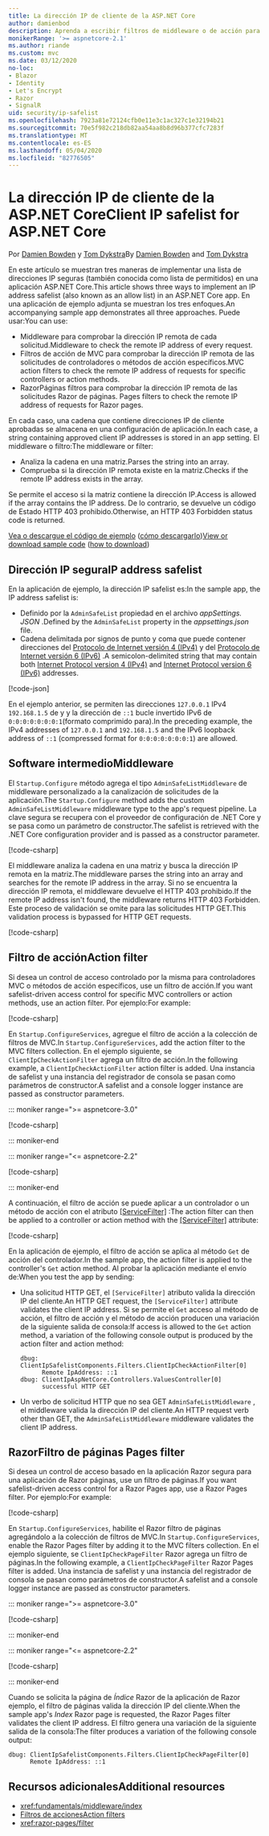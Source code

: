 ```yaml
---
title: La dirección IP de cliente de la ASP.NET Core
author: damienbod
description: Aprenda a escribir filtros de middleware o de acción para validar direcciones IP remotas en una lista de direcciones IP aprobadas.
monikerRange: '>= aspnetcore-2.1'
ms.author: riande
ms.custom: mvc
ms.date: 03/12/2020
no-loc:
- Blazor
- Identity
- Let's Encrypt
- Razor
- SignalR
uid: security/ip-safelist
ms.openlocfilehash: 7923a81e72124cfb0e11e3c1ac327c1e32194b21
ms.sourcegitcommit: 70e5f982c218db82aa54aa8b8d96b377cfc7283f
ms.translationtype: MT
ms.contentlocale: es-ES
ms.lasthandoff: 05/04/2020
ms.locfileid: "82776505"
---
```

# <a name="client-ip-safelist-for-aspnet-core"></a><span data-ttu-id="f19db-103">La dirección IP de cliente de la ASP.NET Core</span><span class="sxs-lookup"><span data-stu-id="f19db-103">Client IP safelist for ASP.NET Core</span></span>

<span data-ttu-id="f19db-104">Por [Damien Bowden](https://twitter.com/damien_bod) y [Tom Dykstra](https://github.com/tdykstra)</span><span class="sxs-lookup"><span data-stu-id="f19db-104">By [Damien Bowden](https://twitter.com/damien_bod) and [Tom Dykstra](https://github.com/tdykstra)</span></span>
 
<span data-ttu-id="f19db-105">En este artículo se muestran tres maneras de implementar una lista de direcciones IP seguras (también conocida como lista de permitidos) en una aplicación ASP.NET Core.</span><span class="sxs-lookup"><span data-stu-id="f19db-105">This article shows three ways to implement an IP address safelist (also known as an allow list) in an ASP.NET Core app.</span></span> <span data-ttu-id="f19db-106">En una aplicación de ejemplo adjunta se muestran los tres enfoques.</span><span class="sxs-lookup"><span data-stu-id="f19db-106">An accompanying sample app demonstrates all three approaches.</span></span> <span data-ttu-id="f19db-107">Puede usar:</span><span class="sxs-lookup"><span data-stu-id="f19db-107">You can use:</span></span>

* <span data-ttu-id="f19db-108">Middleware para comprobar la dirección IP remota de cada solicitud.</span><span class="sxs-lookup"><span data-stu-id="f19db-108">Middleware to check the remote IP address of every request.</span></span>
* <span data-ttu-id="f19db-109">Filtros de acción de MVC para comprobar la dirección IP remota de las solicitudes de controladores o métodos de acción específicos.</span><span class="sxs-lookup"><span data-stu-id="f19db-109">MVC action filters to check the remote IP address of requests for specific controllers or action methods.</span></span>
* Razor<span data-ttu-id="f19db-110">Páginas filtros para comprobar la dirección IP remota de las solicitudes Razor de páginas.</span><span class="sxs-lookup"><span data-stu-id="f19db-110"> Pages filters to check the remote IP address of requests for Razor pages.</span></span>

<span data-ttu-id="f19db-111">En cada caso, una cadena que contiene direcciones IP de cliente aprobadas se almacena en una configuración de aplicación.</span><span class="sxs-lookup"><span data-stu-id="f19db-111">In each case, a string containing approved client IP addresses is stored in an app setting.</span></span> <span data-ttu-id="f19db-112">El middleware o filtro:</span><span class="sxs-lookup"><span data-stu-id="f19db-112">The middleware or filter:</span></span>

* <span data-ttu-id="f19db-113">Analiza la cadena en una matriz.</span><span class="sxs-lookup"><span data-stu-id="f19db-113">Parses the string into an array.</span></span> 
* <span data-ttu-id="f19db-114">Comprueba si la dirección IP remota existe en la matriz.</span><span class="sxs-lookup"><span data-stu-id="f19db-114">Checks if the remote IP address exists in the array.</span></span>

<span data-ttu-id="f19db-115">Se permite el acceso si la matriz contiene la dirección IP.</span><span class="sxs-lookup"><span data-stu-id="f19db-115">Access is allowed if the array contains the IP address.</span></span> <span data-ttu-id="f19db-116">De lo contrario, se devuelve un código de Estado HTTP 403 prohibido.</span><span class="sxs-lookup"><span data-stu-id="f19db-116">Otherwise, an HTTP 403 Forbidden status code is returned.</span></span>

<span data-ttu-id="f19db-117">[Vea o descargue el código de ejemplo](https://github.com/dotnet/AspNetCore.Docs/tree/master/aspnetcore/security/ip-safelist/samples) ([cómo descargarlo](xref:index#how-to-download-a-sample))</span><span class="sxs-lookup"><span data-stu-id="f19db-117">[View or download sample code](https://github.com/dotnet/AspNetCore.Docs/tree/master/aspnetcore/security/ip-safelist/samples) ([how to download](xref:index#how-to-download-a-sample))</span></span>

## <a name="ip-address-safelist"></a><span data-ttu-id="f19db-118">Dirección IP segura</span><span class="sxs-lookup"><span data-stu-id="f19db-118">IP address safelist</span></span>

<span data-ttu-id="f19db-119">En la aplicación de ejemplo, la dirección IP safelist es:</span><span class="sxs-lookup"><span data-stu-id="f19db-119">In the sample app, the IP address safelist is:</span></span>

* <span data-ttu-id="f19db-120">Definido por la `AdminSafeList` propiedad en el archivo *appSettings. JSON* .</span><span class="sxs-lookup"><span data-stu-id="f19db-120">Defined by the `AdminSafeList` property in the *appsettings.json* file.</span></span>
* <span data-ttu-id="f19db-121">Cadena delimitada por signos de punto y coma que puede contener direcciones del [Protocolo de Internet versión 4 (IPv4)](https://wikipedia.org/wiki/IPv4) y del [Protocolo de Internet versión 6 (IPv6)](https://wikipedia.org/wiki/IPv6) .</span><span class="sxs-lookup"><span data-stu-id="f19db-121">A semicolon-delimited string that may contain both [Internet Protocol version 4 (IPv4)](https://wikipedia.org/wiki/IPv4) and [Internet Protocol version 6 (IPv6)](https://wikipedia.org/wiki/IPv6) addresses.</span></span>

[!code-json[](ip-safelist/samples/3.x/ClientIpAspNetCore/appsettings.json?range=1-3&highlight=2)]

<span data-ttu-id="f19db-122">En el ejemplo anterior, se permiten las direcciones `127.0.0.1` IPv4 `192.168.1.5` de y y la dirección de `::1` bucle invertido IPv6 de `0:0:0:0:0:0:0:1`(formato comprimido para).</span><span class="sxs-lookup"><span data-stu-id="f19db-122">In the preceding example, the IPv4 addresses of `127.0.0.1` and `192.168.1.5` and the IPv6 loopback address of `::1` (compressed format for `0:0:0:0:0:0:0:1`) are allowed.</span></span>

## <a name="middleware"></a><span data-ttu-id="f19db-123">Software intermedio</span><span class="sxs-lookup"><span data-stu-id="f19db-123">Middleware</span></span>

<span data-ttu-id="f19db-124">El `Startup.Configure` método agrega el tipo `AdminSafeListMiddleware` de middleware personalizado a la canalización de solicitudes de la aplicación.</span><span class="sxs-lookup"><span data-stu-id="f19db-124">The `Startup.Configure` method adds the custom `AdminSafeListMiddleware` middleware type to the app's request pipeline.</span></span> <span data-ttu-id="f19db-125">La clave segura se recupera con el proveedor de configuración de .NET Core y se pasa como un parámetro de constructor.</span><span class="sxs-lookup"><span data-stu-id="f19db-125">The safelist is retrieved with the .NET Core configuration provider and is passed as a constructor parameter.</span></span>

[!code-csharp[](ip-safelist/samples/3.x/ClientIpAspNetCore/Startup.cs?name=snippet_ConfigureAddMiddleware)]

<span data-ttu-id="f19db-126">El middleware analiza la cadena en una matriz y busca la dirección IP remota en la matriz.</span><span class="sxs-lookup"><span data-stu-id="f19db-126">The middleware parses the string into an array and searches for the remote IP address in the array.</span></span> <span data-ttu-id="f19db-127">Si no se encuentra la dirección IP remota, el middleware devuelve el HTTP 403 prohibido.</span><span class="sxs-lookup"><span data-stu-id="f19db-127">If the remote IP address isn't found, the middleware returns HTTP 403 Forbidden.</span></span> <span data-ttu-id="f19db-128">Este proceso de validación se omite para las solicitudes HTTP GET.</span><span class="sxs-lookup"><span data-stu-id="f19db-128">This validation process is bypassed for HTTP GET requests.</span></span>

[!code-csharp[](ip-safelist/samples/Shared/ClientIpSafelistComponents/Middlewares/AdminSafeListMiddleware.cs?name=snippet_ClassOnly)]

## <a name="action-filter"></a><span data-ttu-id="f19db-129">Filtro de acción</span><span class="sxs-lookup"><span data-stu-id="f19db-129">Action filter</span></span>

<span data-ttu-id="f19db-130">Si desea un control de acceso controlado por la misma para controladores MVC o métodos de acción específicos, use un filtro de acción.</span><span class="sxs-lookup"><span data-stu-id="f19db-130">If you want safelist-driven access control for specific MVC controllers or action methods, use an action filter.</span></span> <span data-ttu-id="f19db-131">Por ejemplo:</span><span class="sxs-lookup"><span data-stu-id="f19db-131">For example:</span></span>

[!code-csharp[](ip-safelist/samples/Shared/ClientIpSafelistComponents/Filters/ClientIpCheckActionFilter.cs?name=snippet_ClassOnly)]

<span data-ttu-id="f19db-132">En `Startup.ConfigureServices`, agregue el filtro de acción a la colección de filtros de MVC.</span><span class="sxs-lookup"><span data-stu-id="f19db-132">In `Startup.ConfigureServices`, add the action filter to the MVC filters collection.</span></span> <span data-ttu-id="f19db-133">En el ejemplo siguiente, se `ClientIpCheckActionFilter` agrega un filtro de acción.</span><span class="sxs-lookup"><span data-stu-id="f19db-133">In the following example, a `ClientIpCheckActionFilter` action filter is added.</span></span> <span data-ttu-id="f19db-134">Una instancia de safelist y una instancia del registrador de consola se pasan como parámetros de constructor.</span><span class="sxs-lookup"><span data-stu-id="f19db-134">A safelist and a console logger instance are passed as constructor parameters.</span></span>

::: moniker range=">= aspnetcore-3.0"

[!code-csharp[](ip-safelist/samples/3.x/ClientIpAspNetCore/Startup.cs?name=snippet_ConfigureServicesActionFilter)]

::: moniker-end

::: moniker range="<= aspnetcore-2.2"

[!code-csharp[](ip-safelist/samples/2.x/ClientIpAspNetCore/Startup.cs?name=snippet_ConfigureServicesActionFilter)]

::: moniker-end

<span data-ttu-id="f19db-135">A continuación, el filtro de acción se puede aplicar a un controlador o un método de acción con el atributo [[ServiceFilter]](xref:Microsoft.AspNetCore.Mvc.ServiceFilterAttribute) :</span><span class="sxs-lookup"><span data-stu-id="f19db-135">The action filter can then be applied to a controller or action method with the [[ServiceFilter]](xref:Microsoft.AspNetCore.Mvc.ServiceFilterAttribute) attribute:</span></span>

[!code-csharp[](ip-safelist/samples/3.x/ClientIpAspNetCore/Controllers/ValuesController.cs?name=snippet_ActionFilter&highlight=1)]

<span data-ttu-id="f19db-136">En la aplicación de ejemplo, el filtro de acción se aplica al método `Get` de acción del controlador.</span><span class="sxs-lookup"><span data-stu-id="f19db-136">In the sample app, the action filter is applied to the controller's `Get` action method.</span></span> <span data-ttu-id="f19db-137">Al probar la aplicación mediante el envío de:</span><span class="sxs-lookup"><span data-stu-id="f19db-137">When you test the app by sending:</span></span>

* <span data-ttu-id="f19db-138">Una solicitud HTTP GET, el `[ServiceFilter]` atributo valida la dirección IP del cliente.</span><span class="sxs-lookup"><span data-stu-id="f19db-138">An HTTP GET request, the `[ServiceFilter]` attribute validates the client IP address.</span></span> <span data-ttu-id="f19db-139">Si se permite el `Get` acceso al método de acción, el filtro de acción y el método de acción producen una variación de la siguiente salida de consola:</span><span class="sxs-lookup"><span data-stu-id="f19db-139">If access is allowed to the `Get` action method, a variation of the following console output is produced by the action filter and action method:</span></span>

    ```
    dbug: ClientIpSafelistComponents.Filters.ClientIpCheckActionFilter[0]
          Remote IpAddress: ::1
    dbug: ClientIpAspNetCore.Controllers.ValuesController[0]
          successful HTTP GET    
    ```

* <span data-ttu-id="f19db-140">Un verbo de solicitud HTTP que no sea GET `AdminSafeListMiddleware` , el middleware valida la dirección IP del cliente.</span><span class="sxs-lookup"><span data-stu-id="f19db-140">An HTTP request verb other than GET, the `AdminSafeListMiddleware` middleware validates the client IP address.</span></span>

## <a name="razor-pages-filter"></a>Razor<span data-ttu-id="f19db-141">Filtro de páginas</span><span class="sxs-lookup"><span data-stu-id="f19db-141"> Pages filter</span></span>

<span data-ttu-id="f19db-142">Si desea un control de acceso basado en la aplicación Razor segura para una aplicación de Razor páginas, use un filtro de páginas.</span><span class="sxs-lookup"><span data-stu-id="f19db-142">If you want safelist-driven access control for a Razor Pages app, use a Razor Pages filter.</span></span> <span data-ttu-id="f19db-143">Por ejemplo:</span><span class="sxs-lookup"><span data-stu-id="f19db-143">For example:</span></span>

[!code-csharp[](ip-safelist/samples/Shared/ClientIpSafelistComponents/Filters/ClientIpCheckPageFilter.cs?name=snippet_ClassOnly)]

<span data-ttu-id="f19db-144">En `Startup.ConfigureServices`, habilite el Razor filtro de páginas agregándolo a la colección de filtros de MVC.</span><span class="sxs-lookup"><span data-stu-id="f19db-144">In `Startup.ConfigureServices`, enable the Razor Pages filter by adding it to the MVC filters collection.</span></span> <span data-ttu-id="f19db-145">En el ejemplo siguiente, se `ClientIpCheckPageFilter` Razor agrega un filtro de páginas.</span><span class="sxs-lookup"><span data-stu-id="f19db-145">In the following example, a `ClientIpCheckPageFilter` Razor Pages filter is added.</span></span> <span data-ttu-id="f19db-146">Una instancia de safelist y una instancia del registrador de consola se pasan como parámetros de constructor.</span><span class="sxs-lookup"><span data-stu-id="f19db-146">A safelist and a console logger instance are passed as constructor parameters.</span></span>

::: moniker range=">= aspnetcore-3.0"

[!code-csharp[](ip-safelist/samples/3.x/ClientIpAspNetCore/Startup.cs?name=snippet_ConfigureServicesPageFilter)]

::: moniker-end

::: moniker range="<= aspnetcore-2.2"

[!code-csharp[](ip-safelist/samples/2.x/ClientIpAspNetCore/Startup.cs?name=snippet_ConfigureServicesPageFilter)]

::: moniker-end

<span data-ttu-id="f19db-147">Cuando se solicita la página de *Índice* Razor de la aplicación de Razor ejemplo, el filtro de páginas valida la dirección IP del cliente.</span><span class="sxs-lookup"><span data-stu-id="f19db-147">When the sample app's *Index* Razor page is requested, the Razor Pages filter validates the client IP address.</span></span> <span data-ttu-id="f19db-148">El filtro genera una variación de la siguiente salida de la consola:</span><span class="sxs-lookup"><span data-stu-id="f19db-148">The filter produces a variation of the following console output:</span></span>

```
dbug: ClientIpSafelistComponents.Filters.ClientIpCheckPageFilter[0]
      Remote IpAddress: ::1
```

## <a name="additional-resources"></a><span data-ttu-id="f19db-149">Recursos adicionales</span><span class="sxs-lookup"><span data-stu-id="f19db-149">Additional resources</span></span>

* <xref:fundamentals/middleware/index>
* [<span data-ttu-id="f19db-150">Filtros de acciones</span><span class="sxs-lookup"><span data-stu-id="f19db-150">Action filters</span></span>](xref:mvc/controllers/filters#action-filters)
* <xref:razor-pages/filter>
